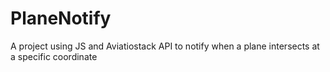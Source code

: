 # PlaneNotify
A project using JS and Aviatiostack API to notify when a plane intersects at a specific coordinate
